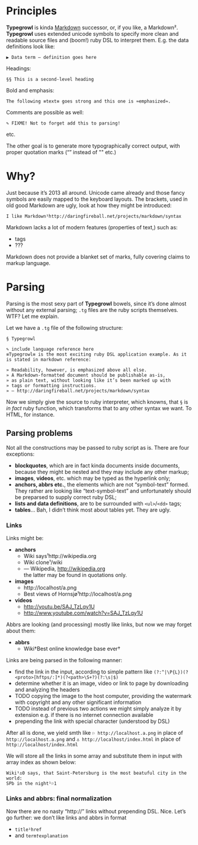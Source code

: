 Principles
==========

**Typegrowl** is kinda 
[Markdown](http://daringfireball.net/projects/markdown/syntax) successor,
or, if you like, a Markdown². **Typegrowl** uses extended unicode symbols
to specify more clean and readable source files and (boom!) ruby DSL to
interpret them. E.g. the data definitions look like:

    ▶ Data term — definition goes here

Headings:

    §§ This is a second-level heading

Bold and emphasis:

    The following ≡text≡ goes strong and this one is ≈emphasized≈.

Comments are possible as well:

    ✎ FIXME! Not to forget add this to parsing!

etc.

The other goal is to generate more typographically correct output, with
proper quotation marks (“” instead of "" etc.)

Why?
====

Just because it’s 2013 all around. Unicode came already and those fancy 
symbols are easily mapped to the keyboard layouts. The brackets, used
in old good Markdown are ugly, look at how they might be introduced:

    I like Markdown¹http://daringfireball.net/projects/markdown/syntax

Markdown lacks a lot of modern features (properties of text,) such as:
- tags
- ???

Markdown does not provide a blanket set of marks, fully covering 
claims to markup language.


Parsing
=======

Parsing is the most sexy part of **Typegrowl** bowels, since it’s done
almost without any external parsing; `.tg` files are the ruby scripts
themselves. WTF? Let me explain.

Let we have a `.tg` file of the following structure:

    § Typegrowl

    ✎ include language reference here
    ≡Typegrowl≡ is the most exciting ruby DSL application example. As it
    is stated in markdown reference:

    » Readability, however, is emphasized above all else. 
    » A Markdown-formatted document should be publishable as-is, 
    » as plain text, without looking like it’s been marked up with 
    » tags or formatting instructions.
    » — http://daringfireball.net/projects/markdown/syntax

Now we simply give the source to ruby interpreter, which knowns, that
`§` is *in fact* ruby function, which transforms that to any other syntax
we want. To HTML, for instance.

## Parsing problems

Not all the constructions may be passed to ruby script as is. There are
four exceptions:

- **blockquotes**, which are in fact kinda documents inside documents, because
they might be nested and they may include any other markup;
- **images**, **videos**, etc. which may be typed as the hyperlink only;
- **anchors, abbrs etc.**, the elements which are not “symbol-text” formed.
They rather are looking like “text-symbol-text” and unfortunately should
be preparsed to supply correct ruby DSL;
- **lists and data definitions**, are to be surrounded with `<ul>`/`<dd>` tags;
- **tables**… Bah, I didn’t think most about tables yet. They are ugly.
    

### Links

Links might be:
- **anchors** 
  - Wiki says¹http://wikipedia.org
  - Wiki clone¹/wiki
  - — Wikipedia, http://wikipedia.org   
the latter may be found in quotations only.
- **images**
  - http://localhost/a.png
  - Best views of Hornsjø¹http://localhost/a.png
- **videos**
  - http://youtu.be/SAJ_TzLqy1U
  - http://www.youtube.com/watch?v=SAJ_TzLqy1U

Abbrs are looking (and processing) mostly like links, but now we may
forget about them:
- **abbrs**
  - Wiki†Best online knowledge base ever†


Links are being parsed in the following manner:

- find the link in the input, according to simple pattern like 
`(?:^|\P{L})(?<proto>[hftps/:]*)(?<path>\S+?)(?:\s|$)`
- determine whether it is an image, video or link to page by downloading
and analyzing the headers
- TODO copying the image to the host computer, providing the watermark
with copyright and any other significant information
- TODO instead of previous two actions we might simply analyze it by extension
e.g. if there is no internet connection available
- prepending the link with special character (understood by DSL)

After all is done, we yield smth like `⚐ http://localhost.a.png` in place of
`http://localhost.a.png` and `⚓ http://localhost/index.html` in place of
`http://localhost/index.html`

We will store all the links in some array and substitute them in input
with array index as shown below:

    Wiki¹⚓0 says, that Saint-Petersburg is the most beatuful city in the world:
    SPb in the night¹⚐1

### Links and abbrs: final normalization

Now there are no nasty “http://” links without prepending DSL. Nice.
Let’s go further: we don’t like links and abbrs in format 

- `title¹href`
- and `term†explanation`

    